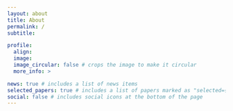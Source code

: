 ```yaml
---
layout: about
title: About
permalink: /
subtitle: 

profile:
  align: 
  image: 
  image_circular: false # crops the image to make it circular
  more_info: >

news: true # includes a list of news items
selected_papers: true # includes a list of papers marked as "selected={true}"
social: false # includes social icons at the bottom of the page
---
```



